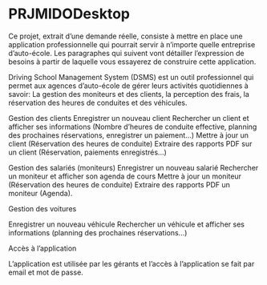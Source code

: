 # PRJMIDODesktop


Ce projet, extrait d’une demande réelle, consiste à mettre en place une application
professionnelle qui pourrait servir à n’importe quelle entreprise d’auto-école.
Les paragraphes qui suivent vont détailler l’expression de besoins à partir de laquelle
vous essayerez de construire cette application.

Driving School Management System (DSMS) est un outil professionnel qui permet aux
agences d’auto-école de gérer leurs activités quotidiennes à savoir: La gestion des moniteurs et des
clients, la perception des frais, la réservation des heures de conduites et des véhicules.

Gestion des clients
Enregistrer un nouveau client
Rechercher un client et afficher ses informations (Nombre d’heures de conduite effective,
planning des prochaines réservations, enregistrer un paiement...)
Mettre à jour un client (Réservation des heures de conduite)
Extraire des rapports PDF sur un client (Réservation, paiements enregistrés...)

Gestion des salariés (moniteurs)
Enregistrer un nouveau salarié
Rechercher un moniteur et afficher son agenda de cours
Mettre à jour un moniteur (Réservation des heures de conduite)
Extraire des rapports PDF un moniteur (Agenda).

Gestion des voitures

Enregistrer un nouveau véhicule
Rechercher un véhicule et afficher ses informations (planning des prochaines réservations...)

Accès à l’application

L’application est utilisée par les gérants et l’accès à l’application se fait par email et mot de
passe.
